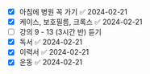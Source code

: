 
- [x] 아침에 병원 꼭 가기 ✅ 2024-02-21
- [x] 케이스, 보호필름, 크록스 ✅ 2024-02-21
- [ ] 강의 9 - 13 (3시간 반) 듣기
- [x] 독서 ✅ 2024-02-21
- [x] 이력서 ✅ 2024-02-21
- [x] 운동 ✅ 2024-02-21
